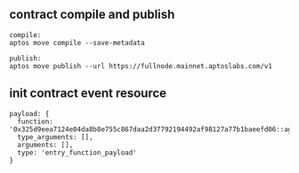 ## contract compile and publish
```angular2html
compile:
aptos move compile --save-metadata

publish:
aptos move publish --url https://fullnode.mainnet.aptoslabs.com/v1 

```

## init contract event resource
```angular2html
payload: {
  function: '0x325d9eea7124e04da8b8e755c867daa2d37792194492af98127a77b1baeefd06::aggregator::init_module_event',
  type_arguments: [],
  arguments: [],
  type: 'entry_function_payload'
}
```
